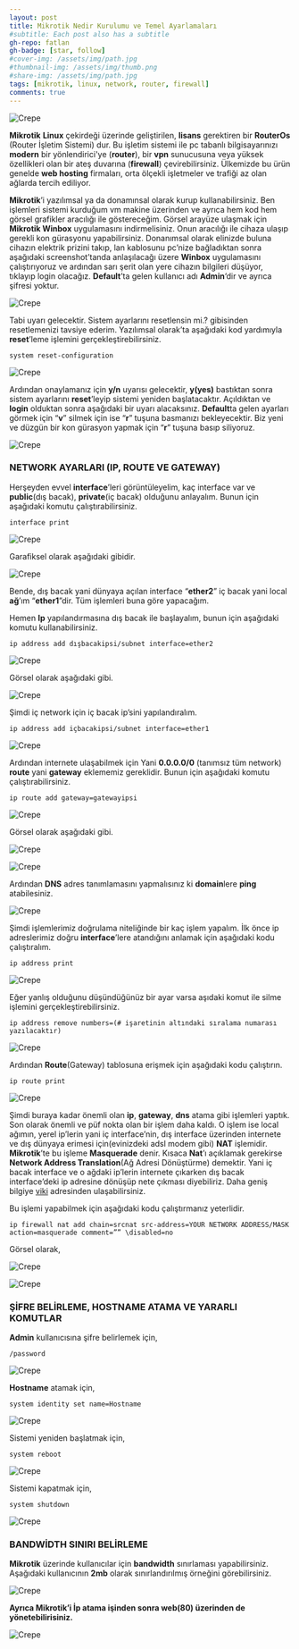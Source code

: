 ```yaml
---
layout: post
title: Mikrotik Nedir Kurulumu ve Temel Ayarlamaları
#subtitle: Each post also has a subtitle
gh-repo: fatlan
gh-badge: [star, follow]
#cover-img: /assets/img/path.jpg
#thumbnail-img: /assets/img/thumb.png
#share-img: /assets/img/path.jpg
tags: [mikrotik, linux, network, router, firewall]
comments: true
---
```

![Crepe](/assets/img/mikrotik-ku-kon/miko-kk01.png)

**Mikrotik** **Linux** çekirdeği üzerinde geliştirilen, **lisans** gerektiren bir **RouterOs** (Router İşletim Sistemi) dur. Bu işletim sistemi ile pc tabanlı bilgisayarınızı **modern** bir yönlendirici'ye (**router**), bir **vpn** sunucusuna veya yüksek özellikleri olan bir ateş duvarına (**firewall**) çevirebilirsiniz. Ülkemizde bu ürün genelde **web hosting** firmaları, orta ölçekli işletmeler ve trafiği az olan ağlarda tercih ediliyor.

**Mikrotik**’i yazılımsal ya da donamınsal olarak kurup kullanabilirsiniz. Ben işlemleri sistemi kurduğum vm makine üzerinden ve ayrıca hem kod hem görsel grafikler aracılığı ile göstereceğim. Görsel arayüze ulaşmak için **Mikrotik Winbox** uygulamasını indirmelisiniz. Onun aracılığı ile cihaza ulaşıp gerekli kon gürasyonu yapabilirsiniz. Donanımsal olarak elinizde buluna cihazın elektrik prizini takıp, lan kablosunu pc’nize bağladıktan sonra aşağıdaki screenshot’tanda anlaşılacağı üzere **Winbox** uygulamasını çalıştırıyoruz ve ardından sarı şerit olan yere cihazın bilgileri düşüyor, tıklayıp login olacağız. **Default**’ta gelen kullanıcı adı **Admin**‘dir ve ayrıca şifresi yoktur.

![Crepe](/assets/img/mikrotik-ku-kon/miko-kk02.png)

Tabi uyarı gelecektir. Sistem ayarlarını resetlensin mi.? gibisinden resetlemenizi tavsiye ederim. Yazılımsal olarak’ta aşağıdaki kod yardımıyla **reset**’leme işlemini gerçekleştirebilirsiniz.

~~~
system reset-configuration
~~~

![Crepe](/assets/img/mikrotik-ku-kon/miko-kk03.png)

Ardından onaylamanız için **y/n** uyarısı gelecektir, **y(yes)** bastıktan sonra sistem ayarlarını **reset**’leyip sistemi yeniden başlatacaktır. Açıldıktan ve **login** olduktan sonra aşağıdaki bir uyarı alacaksınız. **Default**ta gelen ayarları görmek için “**v**” silmek için ise “**r**” tuşuna basmanızı bekleyecektir. Biz yeni ve düzgün bir kon gürasyon yapmak için “**r**” tuşuna basıp siliyoruz.

![Crepe](/assets/img/mikrotik-ku-kon/miko-kk04.png)

### NETWORK AYARLARI (IP, ROUTE VE GATEWAY)

Herşeyden evvel **interface**’leri görüntüleyelim, kaç interface var ve **public**(dış bacak), **private**(iç bacak) olduğunu anlayalım. Bunun için aşağıdaki komutu çalıştırabilirsiniz.

~~~
interface print
~~~

![Crepe](/assets/img/mikrotik-ku-kon/miko-kk05.png)

Garafiksel olarak aşağıdaki gibidir.

![Crepe](/assets/img/mikrotik-ku-kon/miko-kk06.png)

Bende, dış bacak yani dünyaya açılan interface “**ether2**” iç bacak yani local **ağ**’ım “**ether1**”dir. Tüm işlemleri buna göre yapacağım.

Hemen **Ip** yapılandırmasına dış bacak ile başlayalım, bunun için aşağıdaki komutu kullanabilirsiniz.

~~~
ip address add dışbacakipsi/subnet interface=ether2
~~~

![Crepe](/assets/img/mikrotik-ku-kon/miko-kk07.png)

Görsel olarak aşağıdaki gibi.

![Crepe](/assets/img/mikrotik-ku-kon/miko-kk08.png)

Şimdi iç network için iç bacak ip’sini yapılandıralım.

~~~
ip address add içbacakipsi/subnet interface=ether1
~~~

![Crepe](/assets/img/mikrotik-ku-kon/miko-kk09.png)

Ardından internete ulaşabilmek için Yani **0.0.0.0/0** (tanımsız tüm network) **route** yani **gateway** eklememiz gereklidir. Bunun için aşağıdaki komutu çalıştırabilirsiniz.

~~~
ip route add gateway=gatewayipsi
~~~

![Crepe](/assets/img/mikrotik-ku-kon/miko-kk10.png)

Görsel olarak aşağıdaki gibi.

![Crepe](/assets/img/mikrotik-ku-kon/miko-kk11.png)

![Crepe](/assets/img/mikrotik-ku-kon/miko-kk12.png)

Ardından **DNS** adres tanımlamasını yapmalısınız ki **domain**lere **ping** atabilesiniz.

![Crepe](/assets/img/mikrotik-ku-kon/miko-kk13.png)

Şimdi işlemlerimiz doğrulama niteliğinde bir kaç işlem yapalım. İlk önce ip adreslerimiz doğru **interface**’lere atandığını anlamak için aşağıdaki kodu çalıştıralım.

~~~
ip address print
~~~

![Crepe](/assets/img/mikrotik-ku-kon/miko-kk14.png)

Eğer yanlış olduğunu düşündüğünüz bir ayar varsa aşıdaki komut ile silme işlemini gerçekleştirebilirsiniz.

~~~
ip address remove numbers=(# işaretinin altındaki sıralama numarası yazılacaktır)
~~~

![Crepe](/assets/img/mikrotik-ku-kon/miko-kk15.png)

Ardından **Route**(Gateway) tablosuna erişmek için aşağıdaki kodu çalıştırın.

~~~
ip route print
~~~

![Crepe](/assets/img/mikrotik-ku-kon/miko-kk16.png)

Şimdi buraya kadar önemli olan **ip**, **gateway**, **dns** atama gibi işlemleri yaptık. Son olarak önemli ve püf nokta olan bir işlem daha kaldı. O işlem ise local ağımın, yerel ip’lerin yani iç interface’nin, dış interface üzerinden internete ve dış dünyaya erimesi için(evinizdeki adsl modem gibi) **NAT** işlemidir. **Mikrotik**’te bu işleme **Masquerade** denir. Kısaca **Nat**’ı açıklamak gerekirse **Network Address Translation**(Ağ Adresi Dönüştürme) demektir. Yani iç bacak interface ve o ağdaki ip’lerin internete çıkarken dış bacak interface’deki ip adresine dönüşüp nete çıkması diyebiliriz. Daha geniş bilgiye [viki](https://tr.wikipedia.org/wiki/NAT) adresinden ulaşabilirsiniz.

Bu işlemi yapabilmek için aşağıdaki kodu çalıştırmanız yeterlidir.

~~~
ip firewall nat add chain=srcnat src-address=YOUR NETWORK ADDRESS/MASK action=masquerade comment=”” \disabled=no
~~~

Görsel olarak,

![Crepe](/assets/img/mikrotik-ku-kon/miko-kk17.png)

![Crepe](/assets/img/mikrotik-ku-kon/miko-kk18.png)

### ŞİFRE BELİRLEME, HOSTNAME ATAMA VE YARARLI KOMUTLAR

**Admin** kullanıcısına şifre belirlemek için,

~~~
/password
~~~

![Crepe](/assets/img/mikrotik-ku-kon/miko-kk19.png)

**Hostname** atamak için,

~~~
system identity set name=Hostname
~~~

![Crepe](/assets/img/mikrotik-ku-kon/miko-kk20.png)

Sistemi yeniden başlatmak için,

~~~
system reboot
~~~

![Crepe](/assets/img/mikrotik-ku-kon/miko-kk21.png)

Sistemi kapatmak için,

~~~
system shutdown
~~~

![Crepe](/assets/img/mikrotik-ku-kon/miko-kk22.png)

### BANDWİDTH SINIRI BELİRLEME

**Mikrotik** üzerinde kullanıcılar için **bandwidth** sınırlaması yapabilirsiniz. Aşağıdaki kullanıcının **2mb** olarak sınırlandırılmış örneğini görebilirsiniz.

![Crepe](/assets/img/mikrotik-ku-kon/miko-kk23.png)

**Ayrıca Mikrotik’i İp atama işinden sonra web(80) üzerinden de yönetebilirisiniz.**

![Crepe](/assets/img/mikrotik-ku-kon/miko-kk24.png)
